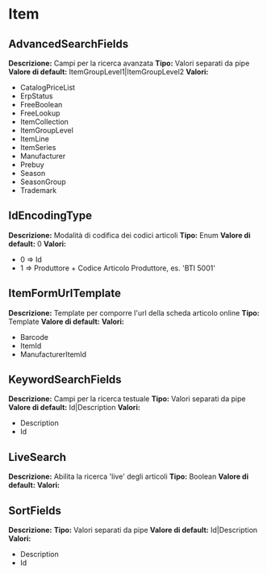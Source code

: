 # Item
AdvancedSearchFields 
----
**Descrizione:** Campi per la ricerca avanzata
**Tipo:** Valori separati da pipe
**Valore di default:** ItemGroupLevel1&#124;ItemGroupLevel2
**Valori:**
* CatalogPriceList
* ErpStatus
* FreeBoolean
* FreeLookup
* ItemCollection
* ItemGroupLevel
* ItemLine
* ItemSeries
* Manufacturer
* Prebuy
* Season
* SeasonGroup
* Trademark

IdEncodingType 
----
**Descrizione:** Modalità di codifica dei codici articoli
**Tipo:** Enum
**Valore di default:** 0
**Valori:**
* 0 => Id
* 1 => Produttore + Codice Articolo Produttore, es. 'BTI 5001'

ItemFormUrlTemplate 
----
**Descrizione:** Template per comporre l'url della scheda articolo online
**Tipo:** Template
**Valore di default:** 
**Valori:**
* Barcode
* ItemId
* ManufacturerItemId

KeywordSearchFields 
----
**Descrizione:** Campi per la ricerca testuale
**Tipo:** Valori separati da pipe
**Valore di default:** Id&#124;Description
**Valori:**
* Description
* Id

LiveSearch 
----
**Descrizione:** Abilita la ricerca 'live' degli articoli
**Tipo:** Boolean
**Valore di default:** 
**Valori:**

SortFields 
----
**Descrizione:** 
**Tipo:** Valori separati da pipe
**Valore di default:** Id&#124;Description
**Valori:**
* Description
* Id


